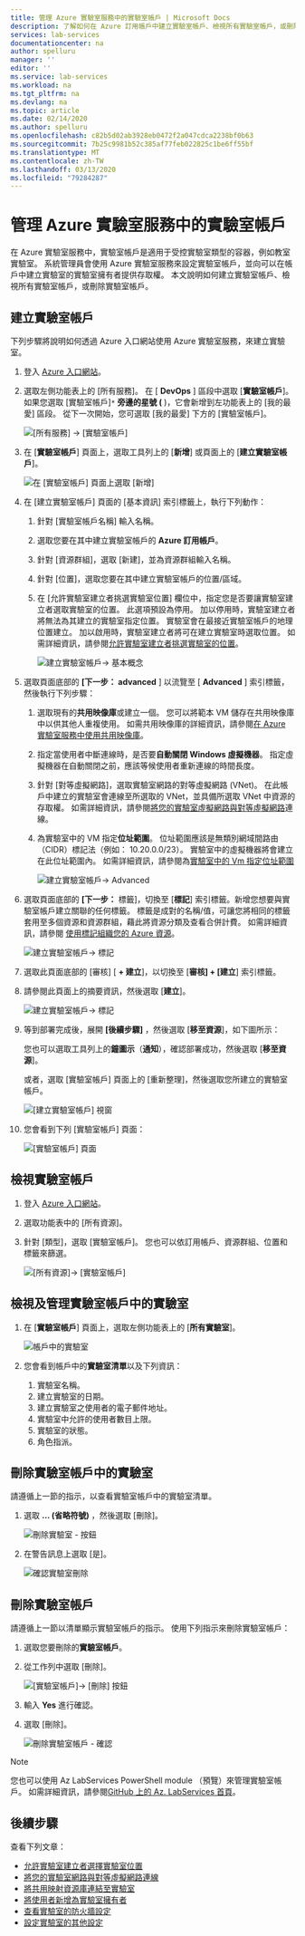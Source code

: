 ```yaml
---
title: 管理 Azure 實驗室服務中的實驗室帳戶 | Microsoft Docs
description: 了解如何在 Azure 訂用帳戶中建立實驗室帳戶、檢視所有實驗室帳戶，或刪除實驗室帳戶。
services: lab-services
documentationcenter: na
author: spelluru
manager: ''
editor: ''
ms.service: lab-services
ms.workload: na
ms.tgt_pltfrm: na
ms.devlang: na
ms.topic: article
ms.date: 02/14/2020
ms.author: spelluru
ms.openlocfilehash: c82b5d02ab3928eb0472f2a047cdca2238bf0b63
ms.sourcegitcommit: 7b25c9981b52c385af77feb022825c1be6ff55bf
ms.translationtype: MT
ms.contentlocale: zh-TW
ms.lasthandoff: 03/13/2020
ms.locfileid: "79284287"
---
```

# <a name="manage-lab-accounts-in-azure-lab-services"></a>管理 Azure 實驗室服務中的實驗室帳戶 
在 Azure 實驗室服務中，實驗室帳戶是適用于受控實驗室類型的容器，例如教室實驗室。 系統管理員會使用 Azure 實驗室服務來設定實驗室帳戶，並向可以在帳戶中建立實驗室的實驗室擁有者提供存取權。 本文說明如何建立實驗室帳戶、檢視所有實驗室帳戶，或刪除實驗室帳戶。

## <a name="create-a-lab-account"></a>建立實驗室帳戶
下列步驟將說明如何透過 Azure 入口網站使用 Azure 實驗室服務，來建立實驗室。 

1. 登入 [Azure 入口網站](https://portal.azure.com)。
2. 選取左側功能表上的 [所有服務]。 在 [ **DevOps** ] 區段中選取 [**實驗室帳戶**]。 如果您選取 [實驗室帳戶]`*` **旁邊的星號 (** )，它會新增到左功能表上的 [我的最愛] 區段。 從下一次開始，您可選取 [我的最愛] 下方的 [實驗室帳戶]。

    ![[所有服務] -> [實驗室帳戶]](../media/tutorial-setup-lab-account/select-lab-accounts-service.png)
3. 在 [**實驗室帳戶**] 頁面上，選取工具列上的 [**新增**] 或頁面上的 [**建立實驗室帳戶**]。 

    ![在 [實驗室帳戶] 頁面上選取 [新增]](../media/tutorial-setup-lab-account/add-lab-account-button.png)
4. 在 [建立實驗室帳戶] 頁面的 [基本資訊] 索引標籤上，執行下列動作： 
    1. 針對 [實驗室帳戶名稱] 輸入名稱。 
    2. 選取您要在其中建立實驗室帳戶的 **Azure 訂用帳戶**。
    3. 針對 [資源群組]，選取 [新建]，並為資源群組輸入名稱。
    4. 針對 [位置]，選取您要在其中建立實驗室帳戶的位置/區域。
    5. 在 [允許實驗室建立者挑選實驗室位置] 欄位中，指定您是否要讓實驗室建立者選取實驗室的位置。 此選項預設為停用。 加以停用時，實驗室建立者將無法為其建立的實驗室指定位置。 實驗室會在最接近實驗室帳戶的地理位置建立。 加以啟用時，實驗室建立者將可在建立實驗室時選取位置。 如需詳細資訊，請參閱[允許實驗室建立者挑選實驗室的位置](allow-lab-creator-pick-lab-location.md)。 

        ![建立實驗室帳戶-> 基本概念](../media/how-to-manage-lab-accounts/create-lab-account-basics.png)
5. 選取頁面底部的 **[下一步： advanced** ] 以流覽至 [ **Advanced** ] 索引標籤，然後執行下列步驟： 
    1. 選取現有的**共用映像庫**或建立一個。 您可以將範本 VM 儲存在共用映像庫中以供其他人重複使用。 如需共用映像庫的詳細資訊，請參閱[在 Azure 實驗室服務中使用共用映像庫](how-to-use-shared-image-gallery.md)。
    2. 指定當使用者中斷連線時，是否要**自動關閉 Windows 虛擬機器**。 指定虛擬機器在自動關閉之前，應該等候使用者重新連線的時間長度。 
    3. 針對 [對等虛擬網路]，選取實驗室網路的對等虛擬網路 (VNet)。 在此帳戶中建立的實驗室會連線至所選取的 VNet，並具備所選取 VNet 中資源的存取權。 如需詳細資訊，請參閱[將您的實驗室虛擬網路與對等虛擬網路](how-to-connect-peer-virtual-network.md)連線。    
    8. 為實驗室中的 VM 指定**位址範圍**。 位址範圍應該是無類別網域間路由（CIDR）標記法（例如： 10.20.0.0/23）。 實驗室中的虛擬機器將會建立在此位址範圍內。 如需詳細資訊，請參閱為[實驗室中的 Vm 指定位址範圍](how-to-configure-lab-accounts.md#specify-an-address-range-for-vms-in-the-lab)  

        ![建立實驗室帳戶-> Advanced](../media/how-to-manage-lab-accounts/create-lab-account-advanced.png)  
6. 選取頁面底部的 **[下一步：** 標籤]，切換至 [**標記**] 索引標籤。新增您想要與實驗室帳戶建立關聯的任何標籤。 標籤是成對的名稱/值，可讓您將相同的標籤套用至多個資源和資源群組，藉此將資源分類及查看合併計費。 如需詳細資訊，請參閱 [使用標記組織您的 Azure 資源](../../azure-resource-manager/management/tag-resources.md)。

    ![建立實驗室帳戶-> 標記](../media/how-to-manage-lab-accounts/create-lab-account-tags.png)
7. 選取此頁面底部的 [審核] [ **+ 建立**]，以切換至 [**審核] + [建立**] 索引標籤。 
4. 請參閱此頁面上的摘要資訊，然後選取 [**建立**]。 

    ![建立實驗室帳戶-> 標記](../media/how-to-manage-lab-accounts/create-lab-account-review-create.png)
5. 等到部署完成後，展開 **[後續步驟]** ，然後選取 [**移至資源**]，如下圖所示： 

    您也可以選取工具列上的**鐘圖示**（**通知**），確認部署成功，然後選取 [**移至資源**]。 

    或者，選取 [實驗室帳戶] 頁面上的 [重新整理]，然後選取您所建立的實驗室帳戶。 

    ![[建立實驗室帳戶] 視窗](../media/tutorial-setup-lab-account/go-to-lab-account.png)    
6. 您會看到下列 [實驗室帳戶] 頁面：

    ![[實驗室帳戶] 頁面](../media/tutorial-setup-lab-account/lab-account-page.png)

## <a name="view-lab-accounts"></a>檢視實驗室帳戶
1. 登入 [Azure 入口網站](https://portal.azure.com)。
2. 選取功能表中的 [所有資源]。 
3. 針對 [類型]，選取 [實驗室帳戶]。 
    您也可以依訂用帳戶、資源群組、位置和標籤來篩選。 

    ![[所有資源]-> [實驗室帳戶]](../media/how-to-manage-lab-accounts/all-resources-lab-accounts.png)

## <a name="view-and-manage-labs-in-the-lab-account"></a>檢視及管理實驗室帳戶中的實驗室

1. 在 [**實驗室帳戶**] 頁面上，選取左側功能表上的 [**所有實驗室**]。

    ![帳戶中的實驗室](../media/how-to-manage-lab-accounts/labs-in-account.png)
1. 您會看到帳戶中的**實驗室清單**以及下列資訊： 
    1. 實驗室名稱。
    2. 建立實驗室的日期。 
    3. 建立實驗室之使用者的電子郵件地址。 
    4. 實驗室中允許的使用者數目上限。 
    5. 實驗室的狀態。 
    6. 角色指派。 

## <a name="delete-a-lab-in-the-lab-account"></a>刪除實驗室帳戶中的實驗室
請遵循上一節的指示，以查看實驗室帳戶中的實驗室清單。

1. 選取 **... (省略符號)** ，然後選取 [刪除]。 

    ![刪除實驗室 - 按鈕](../media/how-to-manage-lab-accounts/delete-lab-button.png)
2. 在警告訊息上選取 [是]。 

    ![確認實驗室刪除](../media/how-to-manage-lab-accounts/confirm-lab-delete.png)

## <a name="delete-a-lab-account"></a>刪除實驗室帳戶
請遵循上一節以清單顯示實驗室帳戶的指示。 使用下列指示來刪除實驗室帳戶： 

1. 選取您要刪除的**實驗室帳戶**。 
2. 從工作列中選取 [刪除]。 

    ![[實驗室帳戶]-> [刪除] 按鈕](../media/how-to-manage-lab-accounts/delete-button.png)
1. 輸入 **Yes** 進行確認。
1. 選取 [刪除]。 

    ![刪除實驗室帳戶 - 確認](../media/how-to-manage-lab-accounts/delete-lab-account-confirmation.png)

> [!NOTE]
> 您也可以使用 Az LabServices PowerShell module （預覽）來管理實驗室帳戶。 如需詳細資訊，請參閱[GitHub 上的 Az. LabServices 首頁](https://github.com/Azure/azure-devtestlab/tree/master/samples/ClassroomLabs/Modules/Library)。

## <a name="next-steps"></a>後續步驟
查看下列文章：

- [允許實驗室建立者選擇實驗室位置](allow-lab-creator-pick-lab-location.md)
- [將您的實驗室網路與對等虛擬網路連線](how-to-connect-peer-virtual-network.md)
- [將共用映射資源庫連結至實驗室](how-to-attach-detach-shared-image-gallery.md)
- [將使用者新增為實驗室擁有者](how-to-add-user-lab-owner.md)
- [查看實驗室的防火牆設定](how-to-configure-firewall-settings.md)
- [設定實驗室的其他設定](how-to-configure-lab-accounts.md)